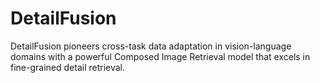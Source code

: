 # DetailFusion
DetailFusion pioneers cross-task data adaptation in vision-language domains with a powerful Composed Image Retrieval model that excels in fine-grained detail retrieval.
